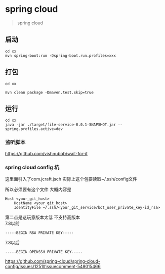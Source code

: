 
# spring cloud

> spring cloud

## 启动
````
cd xx
mvn spring-boot:run -Dspring-boot.run.profiles=xxx
````

## 打包

```shell script
cd xx

mvn clean package -Dmaven.test.skip=true
```

## 运行

```shell script
cd xx 
java -jar ./target/file-service-0.0.1-SNAPSHOT.jar --spring.profiles.active=dev
```

### 监听脚本
https://github.com/vishnubob/wait-for-it


### spring cloud config 坑

这里面引入了com.jcraft.jsch 
实际上这个包要读取~/.ssh/config文件

所以必须要有这个文件 大概内容是
```shell script
Host <your_git_host>
    HostName <your_git_host>
    IdentityFile ~/.ssh/<your_git_service/bot_user_private_key-id_rsa>
```

第二点是这玩意版本太低 不支持高版本  
7.8以前
```shell script
-----BEGIN RSA PRIVATE KEY-----
```

7.8以后
```shell script
-----BEGIN OPENSSH PRIVATE KEY-----
```
https://github.com/spring-cloud/spring-cloud-config/issues/1251#issuecomment-548015466